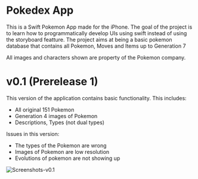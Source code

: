 # Pokedex App
This is a Swift Pokemon App made for the iPhone. The goal of the project is to learn how to programmatically develop UIs using swift instead of using the storyboard featture. The project aims at being a basic pokemon database that contains all Pokemon, Moves and Items up to Generation 7

All images and characters shown are property of the Pokemon company.

# v0.1 (Prerelease 1)
This version of the application contains basic functionality. This includes:
 - All original 151 Pokemon
 - Generation 4 images of Pokemon
 - Descriptions, Types (not dual types)
 
Issues in this version:
 - The types of the Pokemon are wrong
 - Images of Pokemon are low resolution
 - Evolutions of pokemon are not showing up

![Screenshots-v0.1](https://imgur.com/f6vZqTJ.png)


